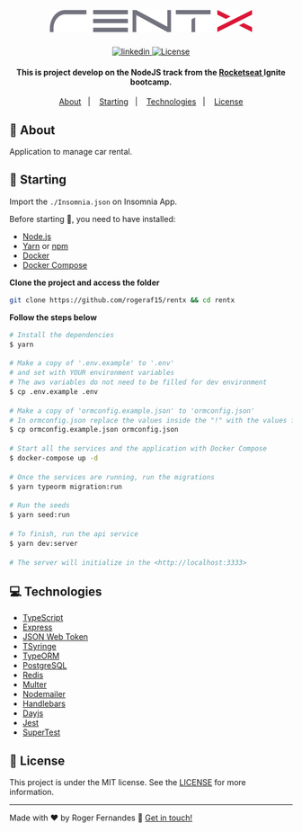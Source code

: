 <h1 align="center">
    <img alt="rentx" src="./.github/logo.svg" />
    <br>
</h1>

<p align="center">
  <a href="https://www.linkedin.com/in/roger-fernandes-1488841b9/">
    <img alt="linkedin" src="https://img.shields.io/badge/-Roger%20Fernandes-8257E6?style=flat&logo=Linkedin&logoColor=white">
  </a>

  <a href="./LICENSE"> 
    <img  alt="License" src="https://img.shields.io/badge/license-MIT-8257E6">
  </a>
</p>

<h4 align="center">
  This is project develop on the NodeJS track from the <a href="https://github.com/Rocketseat/">Rocketseat </a> Ignite bootcamp.
</h4>


<p align="center">
  <a href="#ledger-about">About</a>&nbsp;&nbsp;&nbsp;|&nbsp;&nbsp;&nbsp;
  <a href="#running-starting">Starting</a>&nbsp;&nbsp;&nbsp;|&nbsp;&nbsp;&nbsp;
  <a href="#computer-technologies">Technologies</a>&nbsp;&nbsp;&nbsp;|&nbsp;&nbsp;&nbsp;
  <a href="#memo-license">License</a>
</p>


## :ledger: About
Application to manage car rental.

## :running: Starting
Import the `./Insomnia.json` on Insomnia App.

Before starting :checkered_flag:, you need to have installed:
- [Node.js](https://nodejs.org/en/)
- [Yarn](https://classic.yarnpkg.com/) or [npm](https://www.npmjs.com/)
- [Docker](https://www.docker.com/)  
- [Docker Compose](https://docs.docker.com/compose/)

**Clone the project and access the folder**

```bash
git clone https://github.com/rogeraf15/rentx && cd rentx
```

**Follow the steps below**

```bash
# Install the dependencies
$ yarn

# Make a copy of '.env.example' to '.env'
# and set with YOUR environment variables
# The aws variables do not need to be filled for dev environment
$ cp .env.example .env

# Make a copy of 'ormconfig.example.json' to 'ormconfig.json'
# In ormconfig.json replace the values inside the "!" with the values from your .env
$ cp ormconfig.example.json ormconfig.json

# Start all the services and the application with Docker Compose
$ docker-compose up -d

# Once the services are running, run the migrations
$ yarn typeorm migration:run

# Run the seeds
$ yarn seed:run

# To finish, run the api service
$ yarn dev:server

# The server will initialize in the <http://localhost:3333>
```

## :computer: Technologies

- [TypeScript](https://www.typescriptlang.org/)
- [Express](https://expressjs.com/)
- [JSON Web Token](https://jwt.io/)
- [TSyringe](https://github.com/microsoft/tsyringe)
- [TypeORM](https://typeorm.io/#/)
- [PostgreSQL](https://www.postgresql.org/)
- [Redis](https://redis.io)
- [Multer](https://github.com/expressjs/multer)
- [Nodemailer](https://nodemailer.com/about/)
- [Handlebars](https://handlebarsjs.com)
- [Dayjs](https://day.js.org)
- [Jest](https://jestjs.io/)
- [SuperTest](https://github.com/visionmedia/supertest)



## :memo: License

This project is under the MIT license. See the [LICENSE](./LICENSE) for more information.

---

Made with ♥ by Roger Fernandes :wave: [Get in touch!](https://www.linkedin.com/in/roger-fernandes-1488841b9/)

